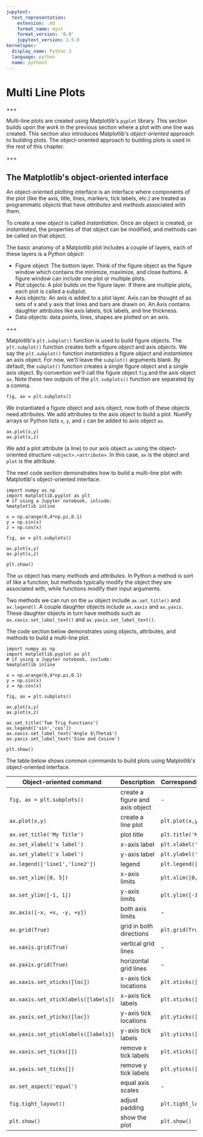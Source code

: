 ```yaml
---
jupytext:
  text_representation:
    extension: .md
    format_name: myst
    format_version: '0.9'
    jupytext_version: 1.5.0
kernelspec:
  display_name: Python 3
  language: python
  name: python3
---
```


# Multi Line Plots

+++

Multi-line plots are created using Matplotlib's ```pyplot``` library. This section builds upon the work in the previous section where a plot with one line was created. This section also introduces Matplotlib's _object-oriented_ approach to building plots. The object-oriented approach to building plots is used in the rest of this chapter.

+++

## The Matplotlib's object-oriented interface

An object-oriented plotting interface is an interface where components of the plot (like the axis, title, lines, markers, tick labels, etc.) are treated as programmatic _objects_ that have _attributes_ and _methods_ associated with them.

To create a new _object_ is called _instantiation_. Once an object is created, or _instantiated_, the properties of that object can be modified, and methods can be called on that object.

The basic anatomy of a Matplotlib plot includes a couple of layers, each of these layers is a Python _object_:

* Figure object: The bottom layer. Think of the figure object as the figure window which contains the minimize, maximize, and close buttons. A figure window can include one plot or multiple plots.
* Plot objects: A plot builds on the figure layer. If there are multiple plots, each plot is called a subplot.
* Axis objects: An axis is added to a plot layer. Axis can be thought of as sets of x and y axis that lines and bars are drawn on. An Axis contains daughter attributes like axis labels, tick labels, and line thickness.
* Data objects: data points, lines, shapes are plotted on an axis.

+++

Matplotlib's ```plt.subplot()``` function is used to build figure objects. The ```plt.subplot()``` function creates both a figure _object_ and axis _objects_. We say the ```plt.subplot()``` function _instantiates_ a figure _object_ and _instantiates_ an axis object. For now, we'll leave the ```subplot()``` arguments blank. By default, the ```subplot()``` function creates a single figure object and a single axis object.  By convention we'll call the figure object ```fig``` and the axis object ```ax```. Note these two outputs of the ```plt.subplots()``` function are separated by a comma.

```text
fig, ax = plt.subplots()
```

We instantiated a figure object and axis object, now both of these objects need attributes. We add attributes to the axis object to build a plot. NumPy arrays or Python lists ```x```, ```y```, and ```z``` can be added to axis object ```ax```.

```text
ax.plot(x,y)
ax.plot(x,z)
```

We add a plot attribute (a line) to our axis object ```ax``` using the object-oriented structure ```<object>.<attribute>```. In this case, ```ax``` is the object and ```plot``` is the attribute.

The next code section demonstrates how to build a multi-line plot with Matplotlib's object-oriented interface.

```{code-cell} ipython3
import numpy as np
import matplotlib.pyplot as plt
# if using a Jupyter notebook, inlcude:
%matplotlib inline

x = np.arange(0,4*np.pi,0.1)
y = np.sin(x)
z = np.cos(x)

fig, ax = plt.subplots()

ax.plot(x,y)
ax.plot(x,z)

plt.show()
```

The ```ax``` object has many _methods_ and _attributes_. In Python a method is sort of like a function, but methods typically modify the object they are associated with, while functions modify their input arguments.

Two methods we can run on the ```ax``` object include ```ax.set_title()``` and ```ax.legend()```. A couple daughter objects include ```ax.xaxis``` and ```ax.yaxis```. These daughter objects in turn have methods such as ```ax.xaxis.set_label_text()``` and ```ax.yaxis.set_label_text()```.

The code section below demonstrates using objects, attributes, and methods to build a multi-line plot.

```{code-cell} ipython3
import numpy as np
import matplotlib.pyplot as plt
# if using a Jupyter notebook, include:
%matplotlib inline

x = np.arange(0,4*np.pi,0.1)
y = np.sin(x)
z = np.cos(x)

fig, ax = plt.subplots()

ax.plot(x,y)
ax.plot(x,z)

ax.set_title('Two Trig Functions')
ax.legend(['sin','cos'])
ax.xaxis.set_label_text('Angle $\Theta$')
ax.yaxis.set_label_text('Sine and Cosine')

plt.show()
```

The table below shows common commands to build plots using Matplotlib's  object-oriented interface.

| Object-oriented command | Description | Corresponding ```plt.``` command |
| --- | --- | --- |
| ```fig, ax = plt.subplots()``` | create a figure and axis object | - |
| ```ax.plot(x,y)``` | create a line plot | ```plt.plot(x,y)``` |
| ```ax.set_title('My Title')``` | plot title | ```plt.title('My Title')``` |
| ```ax.set_xlabel('x label')``` | x-axis label | ```plt.xlabel('x label')``` |
| ```ax.set_ylabel('x label')``` | y-axis label | ```plt.ylabel('x label')``` |
| ```ax.legend(['line1','line2'])``` | legend | ```plt.legend(['line1','line2'])``` |
| ```ax.set_xlim([0, 5])``` | x-axis limits | ```plt.xlim([0, 5])``` |
| ```ax.set_ylim([-1, 1])``` | y-axis limits | ```plt.ylim([-1, 1])``` |
| ```ax.axis([-x, +x, -y, +y])``` | both axis limits | - |
| ```ax.grid(True)``` | grid in both directions | ```plt.grid(True)``` |
| ```ax.xaxis.grid(True)``` | vertical grid lines | - |
| ```ax.yaxis.grid(True)``` | horizontal grid lines | - |
| ```ax.xaxis.set_xticks([loc])``` | x-axis tick locations | ```plt.xticks([loc],[label])``` |
| ```ax.xaxis.set_xticklabels([labels])``` | x-axis tick labels | ```plt.xticks([loc],[label])``` |
| ```ax.yaxis.set_yticks([loc])``` | y-axis tick locations | ```plt.yticks([loc],[label])``` |
| ```ax.yaxis.set_yticklabels([labels])``` | y-axis tick labels | ```plt.yticks([loc],[label])``` |
| ```ax.xaxis.set_ticks([])``` | remove x tick labels | ```plt.xticks([],[])``` |
| ```ax.yaxis.set_ticks[])``` | remove y tick labels | ```plt.yticks([],[])``` |
| ```ax.set_aspect('equal')``` | equal axis scales | - |
| ```fig.tight_layout()``` | adjust padding | ```plt.tight_layout()``` |
| ```plt.show()``` | show the plot | ```plt.show()``` |

```{code-cell} ipython3

```
